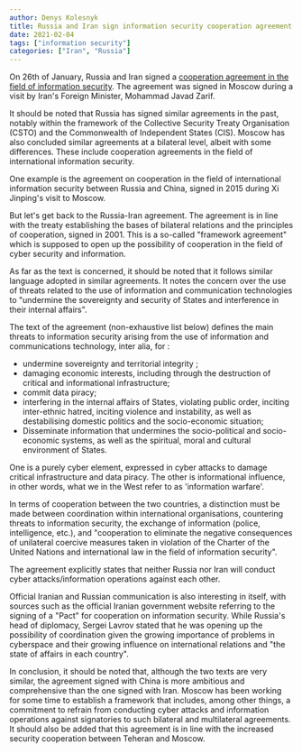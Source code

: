 ```yaml
---
author: Denys Kolesnyk
title: Russia and Iran sign information security cooperation agreement
date: 2021-02-04
tags: ["information security"]
categories: ["Iran", "Russia"]
---
```


On 26th of January, Russia and Iran signed a [cooperation agreement in the field of information security](https://mddoc.mid.ru/api/ia/download/?uuid=451cab2c-c651-471b-9e96-35a5793e8053). The agreement was signed in Moscow during a visit by Iran's Foreign Minister, Mohammad Javad Zarif.

It should be noted that Russia has signed similar agreements in the past, notably within the framework of the Collective Security Treaty Organisation (CSTO) and the Commonwealth of Independent States (CIS). Moscow has also concluded similar agreements at a bilateral level, albeit with some differences. These include cooperation agreements in the field of international information security.

One example is the agreement on cooperation in the field of international information security between Russia and China, signed in 2015 during Xi Jinping's visit to Moscow.

But let's get back to the Russia-Iran agreement. The agreement is in line with the treaty establishing the bases of bilateral relations and the principles of cooperation, signed in 2001. This is a so-called "framework agreement" which is supposed to open up the possibility of cooperation in the field of cyber security and information.

As far as the text is concerned, it should be noted that it follows similar language adopted in similar agreements. It notes the concern over the use of threats related to the use of information and communication technologies to "undermine the sovereignty and security of States and interference in their internal affairs".

The text of the agreement (non-exhaustive list below) defines the main threats to information security arising from the use of information and communications technology, inter alia, for :

- undermine sovereignty and territorial integrity ;
- damaging economic interests, including through the destruction of critical and informational infrastructure;
- commit data piracy;
- interfering in the internal affairs of States, violating public order, inciting inter-ethnic hatred, inciting violence and instability, as well as destabilising domestic politics and the socio-economic situation;
- Disseminate information that undermines the socio-political and socio-economic systems, as well as the spiritual, moral and cultural environment of States.

One is a purely cyber element, expressed in cyber attacks to damage critical infrastructure and data piracy. The other is informational influence, in other words, what we in the West refer to as 'information warfare'.

In terms of cooperation between the two countries, a distinction must be made between coordination within international organisations, countering threats to information security, the exchange of information (police, intelligence, etc.), and "cooperation to eliminate the negative consequences of unilateral coercive measures taken in violation of the Charter of the United Nations and international law in the field of information security".

The agreement explicitly states that neither Russia nor Iran will conduct cyber attacks/information operations against each other.

Official Iranian and Russian communication is also interesting in itself, with sources such as the official Iranian government website referring to the signing of a "Pact" for cooperation on information security. While Russia's head of diplomacy, Sergei Lavrov stated that he was opening up the possibility of coordination given the growing importance of problems in cyberspace and their growing influence on international relations and "the state of affairs in each country".

In conclusion, it should be noted that, although the two texts are very similar, the agreement signed with China is more ambitious and comprehensive than the one signed with Iran. Moscow has been working for some time to establish a framework that includes, among other things, a commitment to refrain from conducting cyber attacks and information operations against signatories to such bilateral and multilateral agreements. It should also be added that this agreement is in line with the increased security cooperation between Teheran and Moscow.